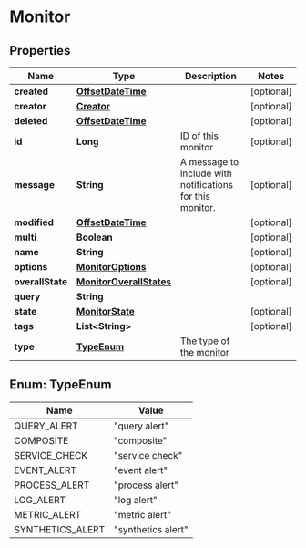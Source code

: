 

# Monitor

## Properties

Name | Type | Description | Notes
------------ | ------------- | ------------- | -------------
**created** | [**OffsetDateTime**](OffsetDateTime.md) |  |  [optional]
**creator** | [**Creator**](Creator.md) |  |  [optional]
**deleted** | [**OffsetDateTime**](OffsetDateTime.md) |  |  [optional]
**id** | **Long** | ID of this monitor |  [optional]
**message** | **String** | A message to include with notifications for this monitor. |  [optional]
**modified** | [**OffsetDateTime**](OffsetDateTime.md) |  |  [optional]
**multi** | **Boolean** |  |  [optional]
**name** | **String** |  |  [optional]
**options** | [**MonitorOptions**](MonitorOptions.md) |  |  [optional]
**overallState** | [**MonitorOverallStates**](MonitorOverallStates.md) |  |  [optional]
**query** | **String** |  | 
**state** | [**MonitorState**](MonitorState.md) |  |  [optional]
**tags** | **List&lt;String&gt;** |  |  [optional]
**type** | [**TypeEnum**](#TypeEnum) | The type of the monitor | 



## Enum: TypeEnum

Name | Value
---- | -----
QUERY_ALERT | &quot;query alert&quot;
COMPOSITE | &quot;composite&quot;
SERVICE_CHECK | &quot;service check&quot;
EVENT_ALERT | &quot;event alert&quot;
PROCESS_ALERT | &quot;process alert&quot;
LOG_ALERT | &quot;log alert&quot;
METRIC_ALERT | &quot;metric alert&quot;
SYNTHETICS_ALERT | &quot;synthetics alert&quot;



